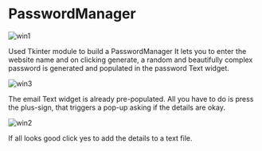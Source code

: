 # PasswordManager

![win1](https://user-images.githubusercontent.com/63019595/138359176-5be290e8-104b-4ca7-85c2-d41672d2da76.png)

Used Tkinter module to build a PasswordManager 
It lets you to enter the website name and on clicking generate, a random and beautifully complex password is generated and populated in
the password Text widget.

![win3](https://user-images.githubusercontent.com/63019595/138359434-e1de371e-931a-4233-9315-c990a84ef207.png)

The email Text widget is already pre-populated.
All you have to do is press the plus-sign, that triggers a pop-up asking if the details are okay.

![win2](https://user-images.githubusercontent.com/63019595/138359274-79aabc48-e8ae-4acc-af8d-6de21743ae99.png)

If all looks good click yes to add the details to a text file.
